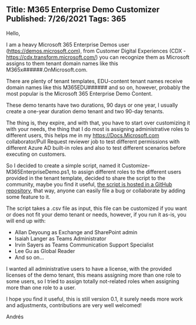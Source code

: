 Title: M365 Enterprise Demo Customizer
Published: 7/26/2021
Tags: 365
---

Hello,

I am a heavy Microsoft 365 Enterprise Demos user (https://demos.microsoft.com), from Customer Digital Experiences (CDX - https://cdx.transform.microsoft.com/) you can recognize them as Microsoft assigns to them tenant domain names like this M365x######.OnMicrosoft.com.

There are plenty of tenant templates, EDU-content tenant names receive domain names like this M365EDU###### and so on, however, probably the most popular is the Microsoft 365 Enterprise Demo Content.

These demo tenants have two durations, 90 days or one year, I usually create a one-year duration demo tenant and two 90-day tenants.

The thing is, they expire, and with that, you have to start over customizing it with your needs, the thing that I do most is assigning administrative roles to different users, this helps me in my https://Docs.Microsoft.com collaborator/Pull Request reviewer job to test different permissions with different Azure AD built-in roles and also to test different scenarios before executing on customers.

So I decided to create a simple script, named it Customize-M365EnterpriseDemo.ps1, to assign different roles to the different users provided in the tenant template, decided to share the script to the community, maybe you find it useful, [the script is hosted in a GitHub repository](https://github.com/get-itips/M365EnterpriseDemoCustomizer), that way, anyone can easily file a bug or collaborate by adding some feature to it.

The script takes a .csv file as input, this file can be customized if you want or does not fit your demo tenant or needs, however, if you run it as-is, you will end up with:

- Allan Deyoung as Exchange and SharePoint admin
- Isaiah Langer as Teams Administrator
- Irvin Sayers as Teams Communication Support Specialist
- Lee Gu as Global Reader
- And so on...

I wanted all administrative users to have a license, with the provided licenses of the demo tenant, this means assigning more than one role to some users, so I tried to assign totally not-related roles when assigning more than one role to a user.

I hope you find it useful, this is still version 0.1, it surely needs more work and adjustments, contributions are very well welcomed!

Andrés